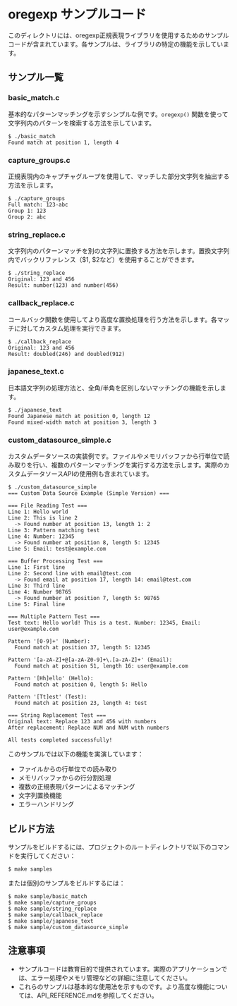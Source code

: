 # oregexp サンプルコード

このディレクトリには、oregexp正規表現ライブラリを使用するためのサンプルコードが含まれています。各サンプルは、ライブラリの特定の機能を示しています。

## サンプル一覧

### basic_match.c

基本的なパターンマッチングを示すシンプルな例です。`oregexp()` 関数を使って文字列内のパターンを検索する方法を示しています。

```
$ ./basic_match
Found match at position 1, length 4
```

### capture_groups.c

正規表現内のキャプチャグループを使用して、マッチした部分文字列を抽出する方法を示します。

```
$ ./capture_groups
Full match: 123-abc
Group 1: 123
Group 2: abc
```

### string_replace.c

文字列内のパターンマッチを別の文字列に置換する方法を示します。置換文字列内でバックリファレンス（$1, $2など）を使用することができます。

```
$ ./string_replace
Original: 123 and 456
Result: number(123) and number(456)
```

### callback_replace.c

コールバック関数を使用してより高度な置換処理を行う方法を示します。各マッチに対してカスタム処理を実行できます。

```
$ ./callback_replace
Original: 123 and 456
Result: doubled(246) and doubled(912)
```

### japanese_text.c

日本語文字列の処理方法と、全角/半角を区別しないマッチングの機能を示します。

```
$ ./japanese_text
Found Japanese match at position 0, length 12
Found mixed-width match at position 3, length 3
```

### custom_datasource_simple.c

カスタムデータソースの実装例です。ファイルやメモリバッファから行単位で読み取りを行い、複数のパターンマッチングを実行する方法を示します。実際のカスタムデータソースAPIの使用例も含まれています。

```
$ ./custom_datasource_simple
=== Custom Data Source Example (Simple Version) ===

=== File Reading Test ===
Line 1: Hello world
Line 2: This is line 2
  -> Found number at position 13, length 1: 2
Line 3: Pattern matching test
Line 4: Number: 12345
  -> Found number at position 8, length 5: 12345
Line 5: Email: test@example.com

=== Buffer Processing Test ===
Line 1: First line
Line 2: Second line with email@test.com
  -> Found email at position 17, length 14: email@test.com
Line 3: Third line
Line 4: Number 98765
  -> Found number at position 7, length 5: 98765
Line 5: Final line

=== Multiple Pattern Test ===
Test text: Hello world! This is a test. Number: 12345, Email: user@example.com

Pattern '[0-9]+' (Number):
  Found match at position 37, length 5: 12345

Pattern '[a-zA-Z]+@[a-zA-Z0-9]+\.[a-zA-Z]+' (Email):
  Found match at position 51, length 16: user@example.com

Pattern '[Hh]ello' (Hello):
  Found match at position 0, length 5: Hello

Pattern '[Tt]est' (Test):
  Found match at position 23, length 4: test

=== String Replacement Test ===
Original text: Replace 123 and 456 with numbers
After replacement: Replace NUM and NUM with numbers

All tests completed successfully!
```

このサンプルでは以下の機能を実演しています：
- ファイルからの行単位での読み取り
- メモリバッファからの行分割処理
- 複数の正規表現パターンによるマッチング
- 文字列置換機能
- エラーハンドリング

## ビルド方法

サンプルをビルドするには、プロジェクトのルートディレクトリで以下のコマンドを実行してください：

```
$ make samples
```

または個別のサンプルをビルドするには：

```
$ make sample/basic_match
$ make sample/capture_groups
$ make sample/string_replace
$ make sample/callback_replace
$ make sample/japanese_text
$ make sample/custom_datasource_simple
```

## 注意事項

- サンプルコードは教育目的で提供されています。実際のアプリケーションでは、エラー処理やメモリ管理などの詳細に注意してください。
- これらのサンプルは基本的な使用法を示すものです。より高度な機能については、API_REFERENCE.mdを参照してください。
